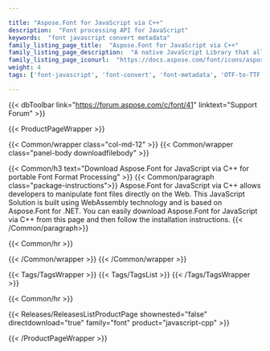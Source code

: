 ```yaml
---

title: "Aspose.Font for JavaScript via C++"
description:  "Font processing API for JavaScript"
keywords:  "font javascript convert metadata"
family_listing_page_title:  "Aspose.Font for JavaScript via C++"
family_listing_page_description:  "A native JavaScript Library that allows manipulation of font types including CFF, TTF, TrueType, OpenType & Type1 fonts."
family_listing_page_iconurl:  "https://docs.aspose.com/font/icons/aspose_font-for-javascript-cpp.svg"
weight: 4
tags: ['font-javascript', 'font-convert', 'font-metadata', 'OTF-to-TTF', 'Type1-to-TTF', 'CFF-to-TTF', 'font-to-SVG']

---
```


{{< dbToolbar link="https://forum.aspose.com/c/font/41" linktext="Support Forum" >}}

{{< ProductPageWrapper >}}
<!-- ProductPageContent-->

{{< Common/wrapper class="col-md-12" >}}
{{< Common/wrapper class="panel-body downloadfilebody" >}}

{{< Common/h3 text="Download Aspose.Font for JavaScript via C++ for portable Font Format Processing"  >}}
{{< Common/paragraph class="package-instructions">}}
Aspose.Font for JavaScript via C++ allows developers to manipulate font files directly on the Web. This JavaScript Solution is built using WebAssembly technology and is based on Aspose.Font for .NET.
You can easily download Aspose.Font for JavaScript via C++ from this page and then follow the installation instructions.
{{< /Common/paragraph>}}

{{< Common/hr >}}

{{< /Common/wrapper >}}
{{< /Common/wrapper >}}
<!-- /ProductPageContent-->

{{< Tags/TagsWrapper >}}
 {{< Tags/TagsList >}}
{{< /Tags/TagsWrapper >}}

{{< Common/hr >}}

<!-- ReleasesListProductPage-->
{{< Releases/ReleasesListProductPage shownested="false"  directdownload="true" family="font" product="javascript-cpp" >}}
<!-- /ReleasesListProductPage-->

{{< /ProductPageWrapper >}}